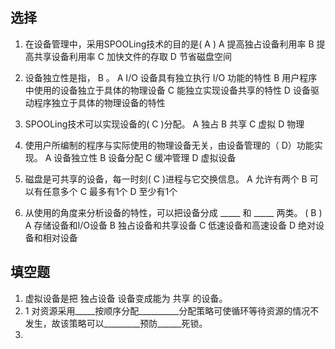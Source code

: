 ## 选择
1. 在设备管理中，采用SPOOLing技术的目的是(   A   )
	A  提高独占设备利用率	B  提高共享设备利用率
	C  加快文件的存取	D  节省磁盘空间

1. 设备独立性是指，    B  。
	A   I/O 设备具有独立执行 I/O 功能的特性 B  用户程序中使用的设备独立于具体的物理设备
	C  能独立实现设备共享的特性   D  设备驱动程序独立于具体的物理设备的特性 

1. SPOOLing技术可以实现设备的( C )分配。
A  独占    B  共享
C  虚拟    D  物理

1. 使用户所编制的程序与实际使用的物理设备无关，由设备管理的（ D）功能实现。 
A  设备独立性  			B  设备分配 
C  缓冲管理 			D  虚拟设备 

1. 磁盘是可共享的设备，每一时刻(      C  )进程与它交换信息。
    A 允许有两个		B 可以有任意多个
    C 最多有1个		D 至少有1个

1. 从使用的角度来分析设备的特性，可以把设备分成 _____ 和 _____ 两类。 (  B ) 
A 存储设备和I/O设备 B 独占设备和共享设备
C 低速设备和高速设备 D 绝对设备和相对设备 


## 填空题

1. 虚拟设备是把   独占设备   设备变成能为     共享    的设备。
2. 1	对资源采用_____按顺序分配__________分配策略可使循环等待资源的情况不发生，故该策略可以_________预防______死锁。
3. 